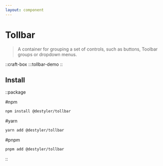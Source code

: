 ```yaml
---
layout: component
---
```


# Tollbar

> A container for grouping a set of controls, such as buttons, Toolbar groups or dropdown menus.

::craft-box
:::tollbar-demo
::

## Install

::package

#npm
```bash
npm install @destyler/tollbar
```

#yarn
```bash
yarn add @destyler/tollbar
```

#pnpm
```bash
pnpm add @destyler/tollbar
```

::
